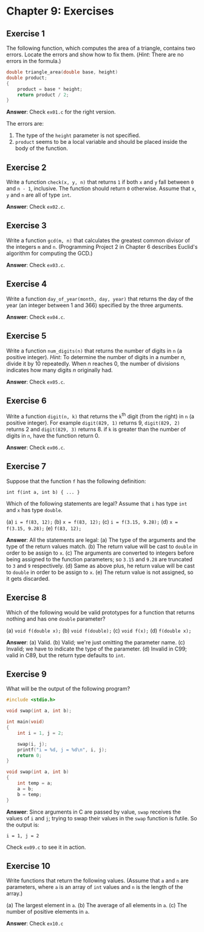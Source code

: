 # Chapter 9: Exercises

## Exercise 1
The following function, which computes the area of a triangle, contains two
errors. Locate the errors and show how to fix them. (*Hint*: There are no errors
in the formula.)
```c
double triangle_area(double base, height)
double product;
{
    product = base * height;
    return product / 2;
}
```

**Answer**: Check `ex01.c` for the right version. 

The errors are:

1. The type of the ``height`` parameter is not specified.
2. ``product`` seems to be a local variable and should be placed inside the body of the function.

## Exercise 2
Write a function `check(x, y, n)` that returns `1` if both `x` and `y` fall between `0` and `n - 1`, inclusive. The function should return `0` otherwise. Assume that `x`, `y` and `n` are all of type `int`.

**Answer**: Check `ex02.c`. 

## Exercise 3
Write a function `gcd(m, n)` that calculates the greatest common divisor of the integers `m` and `n`. (Programming Project 2 in Chapter 6 describes Euclid's algorithm for computing the GCD.)

**Answer**: Check `ex03.c`.

## Exercise 4
Write a function `day_of_year(month, day, year)` that returns the day of the year (an integer between 1 and 366) specified by the three arguments.

**Answer**: Check `ex04.c`.

## Exercise 5
Write a function `num_digits(n)` that returns the number of digits in `n` (a positive integer). *Hint*: To determine the number of digits in a number *n*, divide it by 10 repeatedly. When *n* reaches 0, the number of divisions indicates how many digits *n* originally had.

**Answer**: Check `ex05.c`.

## Exercise 6
Write a function `digit(n, k)` that returns the `k`<sup>th</sup> digit (from the right) in `n` (a positive integer). For example `digit(829, 1)` returns 9, `digit(829, 2)` returns 2 and `digit(829, 3)` returns 8. if `k` is greater than the number of digits in `n`, have the function return 0.

**Answer**: Check `ex06.c`.

## Exercise 7
Suppose that the function `f` has the following definition:

`int f(int a, int b) { ... }`

Which of the following statements are legal? Assume that `i` has type `int` and
`x` has type `double`.

(a) `i = f(83, 12);`
(b) `x = f(83, 12);`
(c) `i = f(3.15, 9.28);`
(d) `x = f(3.15, 9.28);`
(e) `f(83, 12);`

**Answer**: All the statements are legal:
(a) The type of the arguments and the type of the return values match.
(b) The return value will be cast to `double` in order to be assign to `x`.
(c) The arguments are converted to integers before being assigned to the function parameters; so `3.15` and `9.28` are truncated to `3` and `9` respectively.
(d) Same as above plus, he return value will be cast to `double` in order to be assign to `x`.
(e) The return value is not assigned, so it gets discarded.

## Exercise 8
Which of the following would be valid prototypes for a function that returns nothing and has one `double` parameter?

(a) `void f(double x);`
(b) `void f(double);`
(c) `void f(x);`
(d) `f(double x);`

**Answer**:
(a) Valid.
(b) Valid; we're just omitting the parameter name.
(c) Invalid; we have to indicate the type of the parameter.
(d) Invalid in C99; valid in C89, but the return type defaults to `int`.

## Exercise 9
What will be the output of the following program?

```c
#include <stdio.h>

void swap(int a, int b);

int main(void)
{
    int i = 1, j = 2;

    swap(i, j);
    printf("i = %d, j = %d\n", i, j);
    return 0;
}

void swap(int a, int b)
{
    int temp = a;
    a = b;
    b = temp;
}
```

**Answer**: Since arguments in C are passed by value, `swap` receives the values of `i` and `j`; trying to swap their values in the `swap` function is futile. So the output is:
```
i = 1, j = 2
```

Check `ex09.c` to see it in action.

## Exercise 10
Write functions that return the following values. (Assume that `a` and `n` are
parameters, where `a` is an array of `int` values and `n` is the length of the
array.)

(a) The largest element in `a`.
(b) The average of all elements in `a`.
(c) The number of positive elements in `a`.

**Answer**: Check `ex10.c`